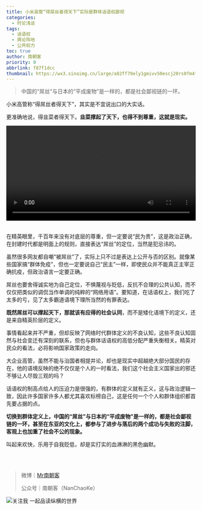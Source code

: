 ```yaml
---
title: 小米高管“得屌丝者得天下”实际是群体话语权鄙视
categories:
  - 时论浅谈
tags:
  - 话语权
  - 舆论阵地
  - 公共权力
toc: true
author: 南朝客
priority: 0
abbrlink: f87f1dcc
thumbnail: https://wx3.sinaimg.cn/large/a82ff79ely1gmivv50escj20rs0fm4fo.jpg
---
```

> 中国的“屌丝”与日本的“平成废物”是一样的，都是社会鄙视链的一环。

<!-- more -->

小米高管称“得屌丝者得天下”，其实是不宜说出口的大实话。



更准确地说，得韭菜者得天下。**韭菜撑起了天下，也得不到尊重，这就是现实。**

<video controls src="https://write.godread.cn/outer-videos/daiwadouzhudahui.MP4" style="width: 100%; max-height: 400px; margin: auto; display: block; background: #eee;">
    您的浏览器不支持播放该视频，请更换浏览器观看。
</video>

<br/>

在精英眼里，千百年来没有对底层的尊重，但一定要说“民为贵”，这是政治正确，在封建时代都是明面上的规则，直接表达“屌丝”的定位，当然是犯忌讳的。



虽然很多网友都自嘲“被屌丝”了，实际上只不过是表达上公开与否的区别。就像某些国家搞“群体免疫”，但也一定要说自己“民主”一样，即使民众并不能真正主宰正确抗疫，但政治语言一定要正确。



屌丝也要舍得诚实地为自己定位，不惧蔑视与贬低，反抗不合理的公共认知，而不仅仅把类似的调侃当作单调的纯粹的“网络用语”。要知道，在话语权上，我们吃了太多的亏，见了太多霸道语境下理所当然的有罪表达。



**既然屌丝可以撑起天下，那就该有应得的社会认同**，而不是矮化语境下的定义，还是来自精英阶层的定义。



事情看起来并不严重，但却反映了网络时代群体定义的不良认知，这些不良认知固然与社会变迁有深刻的联系，但也与群体话语权的高低分配严重失衡相关。精英对民众的看法，必将影响国家政策的走向。



大企业高管，虽然不能与治国者相提并论，却也是现实中超越绝大部分国民的存在，他的语境反映的绝不仅仅是个人的一时看法，我们这个社会主义国家出的邪还不够让人尽毁三观的吗？



话语权的制高点给人的压迫力是很强的，有群体的定义就有正义，这与政治逻辑一致，因此许多国家许多人都尤其喜欢标榜自己，这是任何一个个人和群体组织都首先要占据的点。



**切换到群体定义上，中国的“屌丝”与日本的“平成废物”是一样的，都是社会鄙视链的一环，甚至在东亚的文化上，都参与了进步与落后的两个成功与失败的注脚，客观上也加重了社会不公的现象。**



叫起来欢快，乐用于自我贬低，却是实打实的血淋淋的黑色幽默。

<br/>

<br/>

> 微博｜<a href="https://weibo.com/u/2821715870">Mr南朝客</a>
>
> 公众号｜南朝客（NanChaoKe）

![关注我 一起品读纵横的世界](https://wx4.sinaimg.cn/large/a82ff79ely1gl9o9nj9koj20yf0u0wq1.jpg)